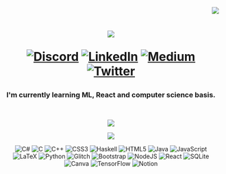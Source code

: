 <div align="right">
  <img src="https://visitcount.itsvg.in/api?id=imtribute12&icon=8&color=11" />
</div>
<h1 align="center">
  <a href="https://github.com/imtribute12">
    <img src="https://readme-typing-svg.herokuapp.com?size=36&color=660099&center=true&multiline=true&width=500&height=100&lines=Hi!+%F0%9F%91%8B;I'm+Seda+%F0%9F%98%8A">
  </a>
  
<div align="center">

[![Discord](https://img.shields.io/badge/Discord-%237289DA.svg?logo=discord&logoColor=white)](htttps://discord.gg/snt#4841) [![LinkedIn](https://img.shields.io/badge/LinkedIn-%230077B5.svg?logo=linkedin&logoColor=white)](https://linkedin.com/in/seda-n-taskan) [![Medium](https://img.shields.io/badge/Medium-12100E?logo=medium&logoColor=white)](https://medium.com/@nubika) [![Twitter](https://img.shields.io/badge/Twitter-%231DA1F2.svg?logo=Twitter&logoColor=white)](https://twitter.com/nubisqueendom) 
</h1>

<div align="center">
<h3 align="center">I'm currently learning ML, React and computer science basis. </h3>
<br>

  ![](https://github-readme-stats.vercel.app/api/top-langs/?username=imtribute12&theme=midnight-purple&hide_border=true&include_all_commits=true&count_private=false&layout=compact&&hide=css,c%23)

</div>


<!---![](https://github-profile-trophy.vercel.app/?username=imtribute12&theme=tokyonight&no-frame=true&no-bg=true&margin-w=0)--->

<div align="center">

  ![](https://github-readme-streak-stats.herokuapp.com/?user=imtribute12&theme=midnight-purple&hide_border=true)<br/>

  ![C#](https://img.shields.io/badge/c%23-%23239120.svg?style=for-the-badge&logo=c-sharp&logoColor=white) 
  ![C](https://img.shields.io/badge/c-%2300599C.svg?style=for-the-badge&logo=c&logoColor=white) 
  ![C++](https://img.shields.io/badge/c++-%2300599C.svg?style=for-the-badge&logo=c%2B%2B&logoColor=white)
  ![CSS3](https://img.shields.io/badge/css3-%231572B6.svg?style=for-the-badge&logo=css3&logoColor=white) 
  ![Haskell](https://img.shields.io/badge/Haskell-5e5086?style=for-the-badge&logo=haskell&logoColor=white) 
  ![HTML5](https://img.shields.io/badge/html5-%23E34F26.svg?style=for-the-badge&logo=html5&logoColor=white) 
  ![Java](https://img.shields.io/badge/java-%23ED8B00.svg?style=for-the-badge&logo=java&logoColor=white) 
  ![JavaScript](https://img.shields.io/badge/javascript-%23323330.svg?style=for-the-badge&logo=javascript&logoColor=%23F7DF1E) 
  ![LaTeX](https://img.shields.io/badge/latex-%23008080.svg?style=for-the-badge&logo=latex&logoColor=white) 
  ![Python](https://img.shields.io/badge/python-3670A0?style=for-the-badge&logo=python&logoColor=ffdd54) 
  ![Glitch](https://img.shields.io/badge/glitch-%233333FF.svg?style=for-the-badge&logo=glitch&logoColor=white) 
  ![Bootstrap](https://img.shields.io/badge/bootstrap-%23563D7C.svg?style=for-the-badge&logo=bootstrap&logoColor=white) 
  ![NodeJS](https://img.shields.io/badge/node.js-6DA55F?style=for-the-badge&logo=node.js&logoColor=white) 
  ![React](https://img.shields.io/badge/react-%2320232a.svg?style=for-the-badge&logo=react&logoColor=%2361DAFB) 
  ![SQLite](https://img.shields.io/badge/sqlite-%2307405e.svg?style=for-the-badge&logo=sqlite&logoColor=white) 
  ![Canva](https://img.shields.io/badge/Canva-%2300C4CC.svg?style=for-the-badge&logo=Canva&logoColor=white) 
  ![TensorFlow](https://img.shields.io/badge/TensorFlow-%23FF6F00.svg?style=for-the-badge&logo=TensorFlow&logoColor=white) 
  ![Notion](https://img.shields.io/badge/Notion-%23000000.svg?style=for-the-badge&logo=notion&logoColor=white)
